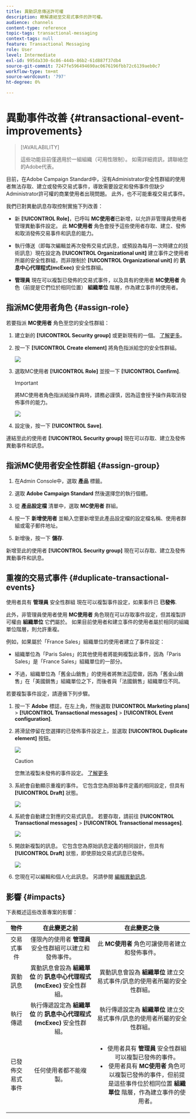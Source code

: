 ```yaml
---
title: 異動訊息傳送許可權
description: 瞭解連結至交易式事件的許可權。
audience: channels
content-type: reference
topic-tags: transactional-messaging
context-tags: null
feature: Transactional Messaging
role: User
level: Intermediate
exl-id: 995da330-6c86-444b-86b2-61d887f37db4
source-git-commit: 7247fe596494690ac0676196fbb72c6139aeb0c7
workflow-type: tm+mt
source-wordcount: '797'
ht-degree: 0%

---
```


# 異動事件改善 {#transactional-event-improvements}

>[!AVAILABILITY]
>
>這些功能目前僅適用於一組組織（可用性限制）。 如需詳細資訊，請聯絡您的Adobe代表。

目前，在Adobe Campaign Standard中，沒有Administrator安全性群組的使用者無法存取、建立或發佈交易式事件，導致需要設定和發佈事件但缺少Administrator許可權的商業使用者出現問題。 此外，也不可能重複交易式事件。

我們已對異動訊息存取控制實施下列改善：

* 新 **[!UICONTROL Role]**，已呼叫 **MC使用者**&#x200B;已新增，以允許非管理員使用者管理異動事件設定。 此 **MC使用者** 角色會授予這些使用者存取、建立、發佈和取消發佈交易事件和訊息的能力。

* 執行傳送（即每次編輯並再次發佈交易式訊息，或預設為每月一次時建立的技術訊息）現在設定為 **[!UICONTROL Organizational unit]** 建立事件之使用者所屬的安全性群組，而非限制於 **[!UICONTROL Organizational unit]** 的 **訊息中心代理程式(mcExec)** 安全性群組。

* **管理員** 現在可以複製已發佈的交易式事件，以及具有的使用者 **MC使用者** 角色（前提是它們位於相同位置） **組織單位** 階層，作為建立事件的使用者。

## 指派MC使用者角色 {#assign-role}

若要指派 **MC使用者** 角色至您的安全性群組：

1. 建立新的 **[!UICONTROL Security group]** 或更新現有的一個。 [了解更多](../../administration/using/managing-groups-and-users.md)。

1. 按一下 **[!UICONTROL Create element]** 將角色指派給您的安全性群組。

   ![](assets/event_access_1.png)

1. 選取MC使用者 **[!UICONTROL Role]** 並按一下 **[!UICONTROL Confirm]**.

   >[!IMPORTANT]
   >
   > 將MC使用者角色指派給操作員時，請務必謹慎，因為這會授予操作員取消發佈事件的能力。

   ![](assets/event_access_2.png)

1. 設定後，按一下 **[!UICONTROL Save]**.

連結至此的使用者 **[!UICONTROL Security group]** 現在可以存取、建立及發佈異動事件和訊息。

## 指派MC使用者安全性群組 {#assign-group}

1. 在Admin Console中，選取 **產品** 標籤。

1. 選取 **Adobe Campaign Standard** 然後選擇您的執行個體。

1. 從 **產品設定檔** 清單中，選取 **MC使用者** 群組。

1. 按一下 **新增使用者** 並輸入您要新增至此產品設定檔的設定檔名稱、使用者群組或電子郵件地址。

1. 新增後，按一下 **儲存**.

新增至此的使用者 **[!UICONTROL Security group]** 現在可以存取、建立及發佈異動事件和訊息。

## 重複的交易式事件 {#duplicate-transactional-events}

使用者具有 **管理員** 安全性群組<!--([Functional administrators](../../administration/using/users-management.md#functional-administrators)?)--> 現在可以複製事件設定，如果事件已 **已發佈**.

此外，非管理員使用者使用 **MC使用者** 角色現在可以存取事件設定，但其複製許可權由 **組織單位** 它們屬於。 如果目前使用者和建立事件的使用者屬於相同的組織單位階層，則允許重複。

例如，如果屬於「France Sales」組織單位的使用者建立了事件設定：

* 組織單位為「Paris Sales」的其他使用者將能夠複製此事件，因為「Paris Sales」是「France Sales」組織單位的一部分。

* 不過，組織單位為「舊金山銷售」的使用者將無法這麼做，因為「舊金山銷售」在「美國銷售」組織單位之下，而後者與「法國銷售」組織單位不同。

若要複製事件設定，請遵循下列步驟。

1. 按一下 **Adobe** 標誌，在左上角，然後選取 **[!UICONTROL Marketing plans]** > **[!UICONTROL Transactional messages]** > **[!UICONTROL Event configuration]**.

1. 將滑鼠停留在您選擇的已發佈事件設定上，並選取 **[!UICONTROL Duplicate element]** 按鈕。

   ![](assets/message-center_duplicate-button.png)

   >[!CAUTION]
   >
   >您無法複製未發佈的事件設定。 [了解更多](publishing-transactional-event.md)

1. 系統會自動顯示重複的事件。 它包含您為原始事件定義的相同設定，但具有 **[!UICONTROL Draft]** 狀態。

   ![](assets/message-center_duplicated-draft-event.png)

1. 系統會自動建立對應的交易式訊息。 若要存取，請前往 **[!UICONTROL Transactional messages]** > **[!UICONTROL Transactional messages]**.

   ![](assets/message-center_duplicated-message.png)

1. 開啟新複製的訊息。 它包含您為原始訊息定義的相同設計，但具有 **[!UICONTROL Draft]** 狀態，即使原始交易式訊息已發佈。

   ![](assets/message-center_duplicated-draft-message.png)

1. 您現在可以編輯和個人化此訊息。 另請參閱 [編輯異動訊息](../../channels/using/editing-transactional-message.md).

## 影響 {#impacts}

下表概述這些改善專案的影響：

| 物件 | 在此變更之前 | 在此變更之後 |
|:-: | :--: | :-:|
| 交易式事件 | 僅限內的使用者 **管理員** 安全性群組可以建立和發佈事件。 | 此 **MC使用者** 角色可讓使用者建立和發佈事件。 |
| 異動訊息 | 異動訊息會設為 **組織單位** 的 **訊息中心代理程式(mcExec)** 安全性群組。 | 異動訊息會設為 **組織單位** 建立交易式事件/訊息的使用者所屬的安全性群組。 |
| 執行傳遞 | 執行傳遞設定為 **組織單位** 的 **訊息中心代理程式(mcExec)** 安全性群組。 | 執行傳遞設定為 **組織單位** 建立交易式事件/訊息的使用者所屬的安全性群組。 |
| 已發佈交易式事件 | 任何使用者都不能複製。 | <ul><li>使用者具有 **管理員** 安全性群組可以複製已發佈的事件。</li> <li>使用者具有 **MC使用者** 角色可以複製已發佈的事件，但前提是這些事件位於相同位置 **組織單位** 階層，作為建立事件的使用者。</li></ul> |


<!--Transactional Message Templates| Transactional Message templates are set to the Organizational unit **All**. | Transaction Message Template will be set to the **Organizational unit** of the security group to which the user creating the message template belongs.-->
